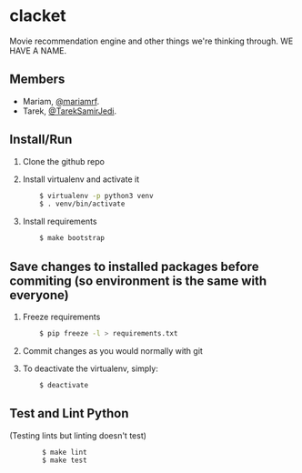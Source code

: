 # clacket
Movie recommendation engine and other things we're thinking through.
WE HAVE A NAME.

## Members
- Mariam, [@mariamrf](https://github.com/mariamrf).
- Tarek, [@TarekSamirJedi](https://github.com/TarekSamirJedi).

## Install/Run
1. Clone the github repo
2. Install virtualenv and activate it

	```bash
		$ virtualenv -p python3 venv
		$ . venv/bin/activate
	```
3. Install requirements

	```bash
		$ make bootstrap
	```

## Save changes to installed packages before commiting (so environment is the same with everyone)
1. Freeze requirements

	```bash
		$ pip freeze -l > requirements.txt
	```
2. Commit changes as you would normally with git
3. To deactivate the virtualenv, simply:

	```bash
		$ deactivate
	```

## Test and Lint Python
(Testing lints but linting doesn't test)
```bash
		$ make lint
		$ make test
```
